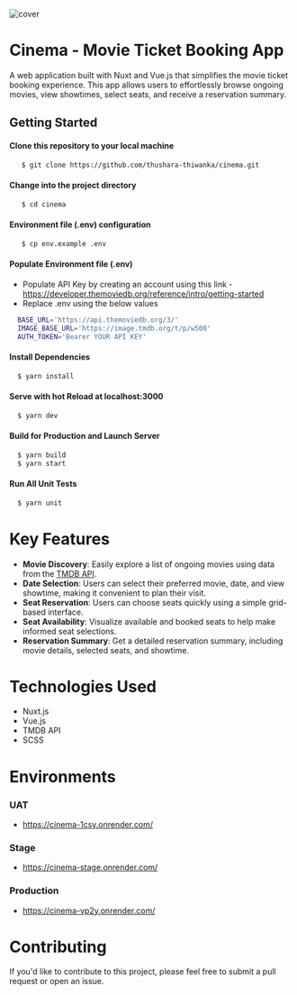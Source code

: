 ![cover](https://github.com/thushara-thiwanka/cinema/assets/142310256/e59d60fa-eed1-4b66-a5a1-c8a137295465)

# Cinema - Movie Ticket Booking App
A web application built with Nuxt and Vue.js that simplifies the movie ticket booking experience. This app allows users to effortlessly browse ongoing movies, view showtimes, select seats, and receive a reservation summary.

## Getting Started

#### Clone this repository to your local machine
```bash
   $ git clone https://github.com/thushara-thiwanka/cinema.git
```
#### Change into the project directory
```bash
   $ cd cinema
```

#### Environment file (.env) configuration
```bash
   $ cp env.example .env
```

#### Populate Environment file (.env)
- Populate API Key by creating an account using this link - https://developer.themoviedb.org/reference/intro/getting-started
- Replace .env using the below values

```bash
  BASE_URL='https://api.themoviedb.org/3/'
  IMAGE_BASE_URL='https://image.tmdb.org/t/p/w500'
  AUTH_TOKEN='Bearer YOUR API KEY'
```
#### Install Dependencies
```bash
  $ yarn install
```

#### Serve with hot Reload at localhost:3000
```bash
  $ yarn dev
```

#### Build for Production and Launch Server
```bash
  $ yarn build
  $ yarn start
```
#### Run All Unit Tests
```bash
  $ yarn unit
```

# Key Features
- **Movie Discovery**: Easily explore a list of ongoing movies using data from the [TMDB API](https://www.themoviedb.org/).
- **Date Selection**: Users can select their preferred movie, date, and view showtime, making it convenient to plan their visit.
- **Seat Reservation**: Users can choose seats quickly using a simple grid-based interface.
- **Seat Availability**: Visualize available and booked seats to help make informed seat selections.
- **Reservation Summary**: Get a detailed reservation summary, including movie details, selected seats, and showtime.

# Technologies Used
- Nuxt.js
- Vue.js
- TMDB API
- SCSS

# Environments

### UAT
- https://cinema-1csy.onrender.com/
### Stage
- https://cinema-stage.onrender.com/
### Production
- https://cinema-vp2y.onrender.com/

# Contributing
If you'd like to contribute to this project, please feel free to submit a pull request or open an issue.

